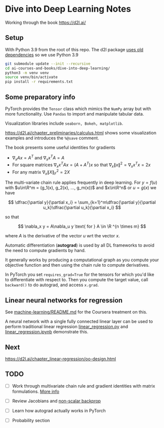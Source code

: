 # Dive into Deep Learning Notes

Working through the book https://d2l.ai/

## Setup

With Python 3.9 from the root of this repo. The d2l package [uses old dependencies](https://d2l.ai/chapter_installation/index.html) so we use Python 3.9

```bash
git submodule update --init --recursive
cd ai-courses-and-books/dive-into-deep-learning/
python3 -m venv venv
source venv/bin/activate
pip install -r requirements.txt
```

## Some preparatory info

PyTorch provides the `Tensor` class which mimics the `NumPy` array but with more functionality. Use `Pandas` to import and manipulate tabular data.

Visualization libraries include `seaborn, Bokeh, matplotlib`.

https://d2l.ai/chapter_preliminaries/calculus.html shows some visualization examples and introduces the `%@save` comment.

The book presents some useful identities for gradients

* $\nabla_x Ax = A^T$ and $\nabla_x x^TA = A$
* For square matrices $\nabla_x x^TAx = (A+A^T)x$ so that $\nabla_x\|x\|^2 = \nabla_x x^Tx = 2x$
* For any matrix $\nabla_x\|X\|_F^2 = 2X$

The multi-variate chain rule applies frequently in deep learning. For $y = f(u)$ with $u\in\R^m = (g_1(x), g_2(x), ..., g_m(x))$ and $x\in\R^n$ or $u = g(x)$ we have

$$
\dfrac{\partial y}{\partial x_i} = \sum_{k=1}^m\dfrac{\partial y}{\partial u_k}\dfrac{\partial u_k}{\partial x_i}
$$

so that

$$
\nabla_x y = A\nabla_u y \text{ for } A \in \R ^{n \times m}
$$

where $A$ is the derivative of the vector $u$ wrt the vector $x$.

Automatic differentiation (**autograd**) is used by all DL frameworks to avoid the need to compute gradients by hand.

It generally works by producing a computational graph as you compute your objective function and then using the chain rule to compute derivatives.

In PyTorch you set `requires_grad=True` for the tensors for which you'd like to differentiate with respect to. Then you compute the target value, call `backward()` to do autograd, and access `x.grad`.

## Linear neural networks for regression

See [machine-learning/README.md](../machine-learning/README.md#linear-regression) for the Coursera treatment on this.

A neural network with a single fully connected linear layer can be used to perform traditional linear regression [linear_regression.py](./linear_regression.py) and [linear_regression.ipynb](./linear_regression.ipynb) demonstrate this.

## Next

https://d2l.ai/chapter_linear-regression/oo-design.html

## TODO

- [ ] Work through multivariate chain rule and gradient identities with matrix formulations. [More info](https://d2l.ai/chapter_appendix-mathematics-for-deep-learning/multivariable-calculus.html)
- [ ] Review Jacobians and [non-scalar backprop](https://d2l.ai/chapter_preliminaries/autograd.html)
- [ ] Learn how autograd actually works in PyTorch
- [ ] Probability section

